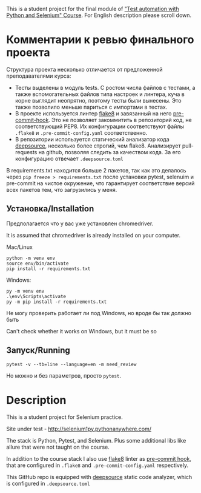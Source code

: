 This is a student project for the final module of ["Test automation with Python and Selenium" Course](https://stepik.org/course/575).
For English description please scroll down.

# Комментарии к ревью финального проекта
Структура проекта несколько отличается от предложенной преподавателями курса:
- Тесты выделены в модуль tests. С ростом числа файлов с тестами, а также вспомогательных файлов типа настроек и линтера, куча в корне выглядит неопрятно, поэтому тесты были вынесены. Это также позволило меньше париться с импортами в тестах.
- В проекте используется линтер [flake8](https://flake8.pycqa.org/en/latest/) и завязанный на него [pre-commit-hook](https://pre-commit.com/). Это не позволяет закоммитить в репозиторий код, не соответствующий PEP8. Их конфигурации соответствуют файлы `.flake8` и `.pre-commit-config.yaml` соответственно.
- В репозитории используется статический анализатор кода [deepsource](https://deepsource.com/), несколько более строгий, чем flake8. Анализирует pull-requests на github, позволяя следить за качеством кода. За его конфигурацию отвечает `.deepsource.toml`

В requirements.txt находится больше 2 пакетов, так как это делалось через `pip freeze > requirements.txt` после установки pytest, selenuim и pre-commit на чистое окружение, что гарантирует соответствие версий всех пакетов тем, что загрузились у меня.

## Установка/Installation
Предполагается что у вас уже установлен chromedriver.

It is assumed that chromedriver is already installed on your computer.

Mac/Linux

```shell
python -m venv env
source env/bin/activate
pip install -r requirements.txt

```

Windows:

```commandline
py -m venv env
.\env\Scripts\activate
py -m pip install -r requirements.txt

```
Не могу проверить работает ли под Windows, но вроде бы так должно быть

Can't check whether it works on Windows, but it must be so 

## Запуск/Running

```commandline
pytest -v --tb=line --language=en -m need_review
```
Но можно и без параметров, просто `pytest`.

# Description

This is a student project for Selenium practice.

Site under test - http://selenium1py.pythonanywhere.com/

The stack is Python, Pytest, and Selenium. Plus some additional libs like allure that were not taught on the course.

In addition to the course stack I also use [flake8](https://flake8.pycqa.org/en/latest/) linter as [pre-commit hook](https://pre-commit.com/), that are configured in `.flake8` and `.pre-commit-config.yaml` respectively.

This GitHub repo is equipped with [deepsource](https://deepsource.com/) static code analyzer, which is configured in `.deepsource.toml`